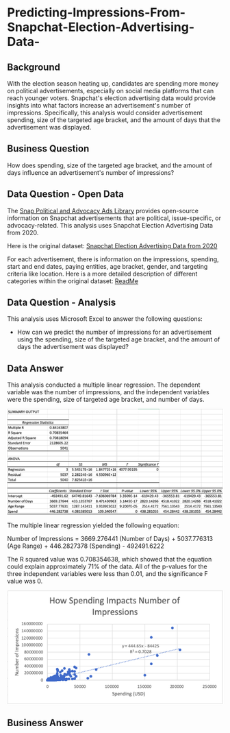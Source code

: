 # Predicting-Impressions-From-Snapchat-Election-Advertising-Data-

## Background
With the election season heating up, candidates are spending more money on political advertisements, especially on social media platforms that can reach younger voters. Snapchat's election advertising data would provide insights into what factors increase an advertisement's number of impressions. Specifically, this analysis would consider advertisement spending, size of the targeted age bracket, and the amount of days that the advertisement was displayed.

## Business Question
How does spending, size of the targeted age bracket, and the amount of days influence an advertisement's number of impressions? 

## Data Question - Open Data
The [Snap Political and Advocacy Ads Library](https://www.snap.com/en-US/political-ads/) provides open-source information on Snapchat advertisements that are political, issue-specific, or advocacy-related. This analysis uses Snapchat Election Advertising Data from 2020. 

Here is the original dataset: [Snapchat Election Advertising Data from 2020](https://github.com/Daphne-Tang/Predicting-Impressions-From-Snapchat-Election-Advertising-Data-/blob/master/Original%20Datasets/PoliticalAds.csv)

For each advertisement, there is information on the impressions, spending, start and end dates, paying entities, age bracket, gender, and targeting criteria like location. Here is a more detailed description of different categories within the original dataset: [ReadMe](https://github.com/Daphne-Tang/Predicting-Impressions-From-Snapchat-Election-Advertising-Data-/blob/master/Original%20Datasets/readme.txt)

## Data Question - Analysis
This analysis uses Microsoft Excel to answer the following questions: 
- How can we predict the number of impressions for an advertisement using the spending, size of the targeted age bracket, and the amount of days the advertisement was displayed? 

## Data Answer
This analysis conducted a multiple linear regression. The dependent variable was the number of impressions, and the independent variables were the spending, size of targeted age bracket, and number of days.

![alt text](https://github.com/Daphne-Tang/Predicting-Impressions-From-Snapchat-Election-Advertising-Data-/blob/master/Multiple%20Linear%20Regression%20Outcomes/Multiple%20Linear%20Regression%20.png)

The multiple linear regression yielded the following equation: 

Number of Impressions = 3669.276441 (Number of Days) + 5037.776313 (Age Range) + 446.2827378 (Spending) - 492491.6222

The R squared value was 0.708354638, which showed that the equation could explain approximately 71% of the data. All of the p-values for the three independent variables were less than 0.01, and the significance F value was 0. 

![alt text](https://github.com/Daphne-Tang/Predicting-Impressions-From-Snapchat-Election-Advertising-Data-/blob/master/Multiple%20Linear%20Regression%20Outcomes/Data%20-%20How%20Spending%20Impacts%20Number%20of%20Impressions.png)

## Business Answer
